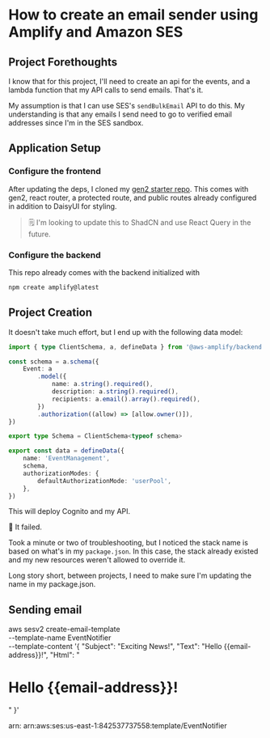 # How to create an email sender using Amplify and Amazon SES

## Project Forethoughts

I know that for this project, I'll need to create an api for the events, and a lambda function that my API calls to send emails. That's it.

My assumption is that I can use SES's `sendBulkEmail` API to do this. My understanding is that any emails I send need to go to verified email addresses since I'm in the SES sandbox.

## Application Setup

### Configure the frontend

After updating the deps, I cloned my [gen2 starter repo](https://github.com/mtliendo/amplify-gen2-vite-starter). This comes with gen2, react router, a protected route, and public routes already configured in addition to DaisyUI for styling.

> 🗒️ I'm looking to update this to ShadCN and use React Query in the future.

### Configure the backend

This repo already comes with the backend initialized with

```sh
npm create amplify@latest
```

## Project Creation

It doesn't take much effort, but I end up with the following data model:

```ts
import { type ClientSchema, a, defineData } from '@aws-amplify/backend'

const schema = a.schema({
	Event: a
		.model({
			name: a.string().required(),
			description: a.string().required(),
			recipients: a.email().array().required(),
		})
		.authorization((allow) => [allow.owner()]),
})

export type Schema = ClientSchema<typeof schema>

export const data = defineData({
	name: 'EventManagement',
	schema,
	authorizationModes: {
		defaultAuthorizationMode: 'userPool',
	},
})
```

This will deploy Cognito and my API.

🚨 It failed.

Took a minute or two of troubleshooting, but I noticed the stack name is based on what's in my `package.json`. In this case, the stack already existed and my new resources weren't allowed to override it.

Long story short, between projects, I need to make sure I'm updating the name in my package.json.

## Sending email

aws sesv2 create-email-template \
 --template-name EventNotifier \
 --template-content '{
"Subject": "Exciting News!",
"Text": "Hello {{email-address}}!",
"Html": "<html><body><h1>Hello {{email-address}}!</h1></body></html>"
}'

arn: arn:aws:ses:us-east-1:842537737558:template/EventNotifier
